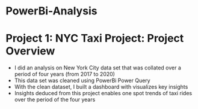 # PowerBi-Analysis

# Project 1: NYC Taxi Project: Project Overview
* I did an analysis on New York City data set that was collated over a period of four years (from 2017 to 2020)
* This data set was cleaned using PowerBi Power Query
* With the clean dataset, I built a dashboard with visualizes key insights
* Insights deduced from this project enables one spot trends of taxi rides over the period of the four years
